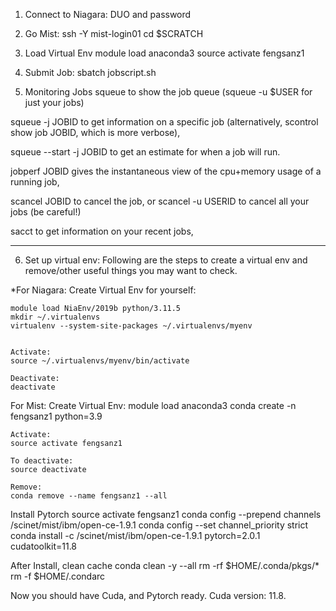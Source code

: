 1. Connect to Niagara: DUO and password

2. Go Mist:
ssh -Y mist-login01
cd $SCRATCH

3. Load Virtual Env
module load anaconda3
source activate fengsanz1


4. Submit Job:
sbatch jobscript.sh

5. Monitoring Jobs
squeue to show the job queue (squeue -u $USER for just your jobs)

squeue -j JOBID to get information on a specific job (alternatively, scontrol show job JOBID, which is more verbose),

squeue --start -j JOBID to get an estimate for when a job will run.

jobperf JOBID gives the instantaneous view of the cpu+memory usage of a running job,

scancel JOBID to cancel the job, or scancel -u USERID to cancel all your jobs (be careful!)

sacct to get information on your recent jobs,



--------------------------------------------------------------------------------------------------------------------
6. Set up virtual env:
Following are the steps to create a virtual env and remove/other useful things you may want to check.

*For Niagara:
    Create Virtual Env for yourself:

    module load NiaEnv/2019b python/3.11.5
    mkdir ~/.virtualenvs
    virtualenv --system-site-packages ~/.virtualenvs/myenv


    Activate:
    source ~/.virtualenvs/myenv/bin/activate 

    Deactivate: 
    deactivate


For Mist: 
    Create Virtual Env:
    module load anaconda3
    conda create -n fengsanz1 python=3.9

    Activate: 
    source activate fengsanz1

    To deactivate:
    source deactivate

    Remove:
    conda remove --name fengsanz1 --all


Install Pytorch
    source activate fengsanz1
    conda config --prepend channels /scinet/mist/ibm/open-ce-1.9.1
    conda config --set channel_priority strict
    conda install -c /scinet/mist/ibm/open-ce-1.9.1 pytorch=2.0.1 cudatoolkit=11.8


After Install, clean cache
    conda clean -y --all
    rm -rf $HOME/.conda/pkgs/*
    rm -f $HOME/.condarc


Now you should have Cuda, and Pytorch ready. Cuda version: 11.8. 
